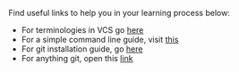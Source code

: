 Find useful links to help you in your learning process below:

* For terminologies in VCS go [here](https://betterexplained.com/articles/a-visual-guide-to-version-control/)
* For a simple command line guide, visit [this](http://rogerdudler.github.io/git-guide/)
* For git installation guide, go [here](https://git-scm.com/book/en/v2/Getting-Started-Installing-Git)
* For anything git, open this [link](https://git-scm.com/book/en/v2)

